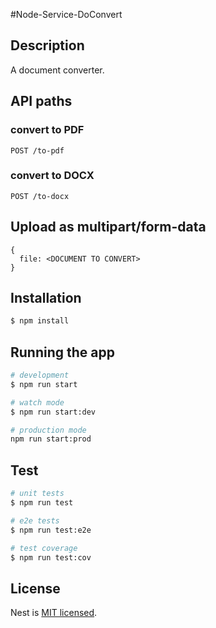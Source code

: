 #Node-Service-DoConvert

## Description

A document converter.

## API paths
### convert to PDF
```
POST /to-pdf
```
### convert to DOCX
```
POST /to-docx
```

## Upload as multipart/form-data
```
{
  file: <DOCUMENT TO CONVERT>
}
```

## Installation

```bash
$ npm install
```

## Running the app

```bash
# development
$ npm run start

# watch mode
$ npm run start:dev

# production mode
npm run start:prod
```

## Test

```bash
# unit tests
$ npm run test

# e2e tests
$ npm run test:e2e

# test coverage
$ npm run test:cov
```

## License

  Nest is [MIT licensed](LICENSE).
